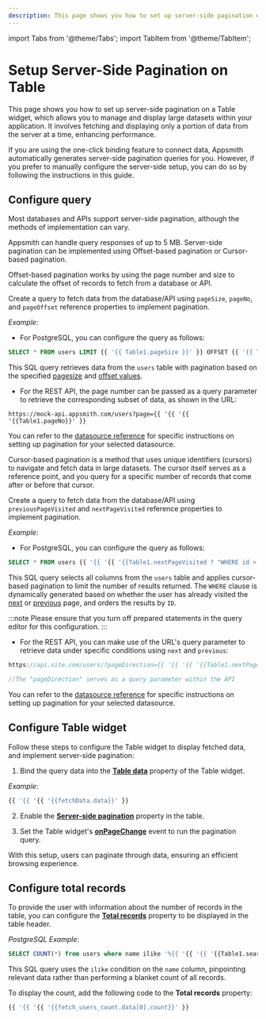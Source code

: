 ```yaml
---
description: This page shows you how to set up server-side pagination on a Table widget, which allows you to manage and display large datasets within your application.
---
```

import Tabs from '@theme/Tabs';
import TabItem from '@theme/TabItem';


# Setup Server-Side Pagination on Table


This page shows you how to set up server-side pagination on a Table widget, which allows you to manage and display large datasets within your application. It involves fetching and displaying only a portion of data from the server at a time, enhancing performance.

 If you are using the one-click binding feature to connect data, Appsmith automatically generates server-side pagination queries for you. However, if you prefer to manually configure the server-side setup, you can do so by following the instructions in this guide.

<VideoEmbed host="youtube" videoId="9_uqwm4M4Yg" title="Server-side Pagination on Table" caption="Server-side Pagination on Table"/>



## Configure query


Most databases and APIs support server-side pagination, although the methods of implementation can vary.


Appsmith can handle query responses of up to 5 MB. Server-side pagination can be implemented using Offset-based pagination or Cursor-based pagination.


<Tabs queryString="current-edition">
<TabItem label="Offset-based pagination" value="Offset_edition">




Offset-based pagination works by using the page number and size to calculate the offset of records to fetch from a database or API.




Create a query to fetch data from the database/API using `pageSize`, `pageNo`, and `pageOffset` reference properties to implement pagination.


 


*Example:*


* For PostgreSQL, you can configure the query as follows:


```sql
SELECT * FROM users LIMIT {{ '{{ Table1.pageSize }}' }} OFFSET {{ '{{ Table1.pageOffset }}' }};
```

This SQL query retrieves data from the `users` table with pagination based on the specified [pagesize](/reference/widgets/table#pagesize-number) and [offset values](/reference/widgets/table#pageoffset-number).



* For the REST API, the page number can be passed as a query parameter to retrieve the corresponding subset of data, as shown in the URL:


```
https://mock-api.appsmith.com/users?page={{ '{{ '{{ '{{Table1.pageNo}}' }}
```


You can refer to the [datasource reference](/connect-data/reference) for specific instructions on setting up pagination for your selected datasource.




</TabItem>


<TabItem value="Cursor" label="Cursor-based-pagination">

Cursor-based pagination is a method that uses unique identifiers (cursors) to navigate and fetch data in large datasets. The cursor itself serves as a reference point, and you query for a specific number of records that come after or before that cursor. 


Create a query to fetch data from the database/API using `previousPageVisited` and `nextPageVisited` reference properties to implement pagination.

 


*Example:*


* For PostgreSQL, you can configure the query as follows:


```sql
SELECT * FROM users {{ '{{ '{{ '{{Table1.nextPageVisited ? "WHERE id > "+ " "+ Table1.tableData[Table1.tableData.length-1]["id"] : Table1.previousPageVisited ? "WHERE id <"+ " "+ Table1.tableData[0]["id"] : "" }}' }} ORDER BY id LIMIT {{ '{{ '{{ '{{Table1.pageSize}}' }} ;
```

This SQL query selects all columns from the `users` table and applies cursor-based pagination to limit the number of results returned. The `WHERE` clause is dynamically generated based on whether the user has already visited the [next](/reference/widgets/table#nextpagevisited-boolean) or [previous](/reference/widgets/table#previouspagevisited-boolean) page, and orders the results by `ID`.

:::note
Please ensure that you turn off prepared statements in the query editor for this configuration.
:::

* For the REST API, you can make use of the URL's query parameter to retrieve data under specific conditions using `next` and `previous`:

```js
https://api.site.com/users/?pageDirection={{ '{{ '{{ '{{Table1.nextPageVisited ? "next" : Table1.previousPageVisited? "previous":"default"}}' }}

//The "pageDirection" serves as a query parameter within the API
```

You can refer to the [datasource reference](/connect-data/reference) for specific instructions on setting up pagination for your selected datasource.





</TabItem>
</Tabs>


## Configure Table widget

Follow these steps to configure the Table widget to display fetched data, and implement server-side pagination:

1. Bind the query data into the [**Table data**](/reference/widgets/table#table-data-arrayobject) property of the Table widget.

 

*Example*: 

```js
{{ '{{ '{{ '{{fetchData.data}}' }}
```



2. Enable the [**Server-side pagination**](/reference/widgets/table#server-side-pagination-boolean) property in the table.


3. Set the Table widget's [**onPageChange**](/reference/widgets/table#onpagechange) event to run the pagination query.

With this setup, users can paginate through data, ensuring an efficient browsing experience.

## Configure total records

To provide the user with information about the number of records in the table, you can configure the [**Total records**](/reference/widgets/table#total-records-number) property to be displayed in the table header. 


 

*PostgreSQL Example*:

```sql
SELECT COUNT(*) from users where name ilike '%{{ '{{ '{{ '{{Table1.searchText}}' }}%';
```

This SQL query uses the `ilike` condition on the `name` column, pinpointing relevant data rather than performing a blanket count of all records.

To display the count, add the following code to the **Total records** property:

```js
{{ '{{ '{{ '{{fetch_users_count.data[0].count}}' }}
```










